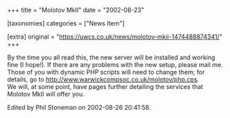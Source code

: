 +++
title = "Molotov MkII"
date = "2002-08-23"

[taxonomies]
categories = ["News Item"]

[extra]
original = "https://uwcs.co.uk/news/molotov-mkii-1474488874341/"
+++

By the time you all read this, the new server will be installed and working fine (I hope\!). If there are any problems with the new setup, please mail me. Those of you with dynamic PHP scripts will need to change them; for details, go to http://www.warwickcompsoc.co.uk/molotov/php.cps.  
We will, at some point, have pages further detailing the services that Molotov MkII will offer you.

Edited by Phil Stoneman on 2002-08-26 20:41:58.

